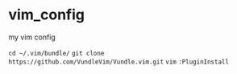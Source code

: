 # vim_config
my vim config 

`cd ~/.vim/bundle/`
`git clone https://github.com/VundleVim/Vundle.vim.git`
`vim`
`:PluginInstall`
